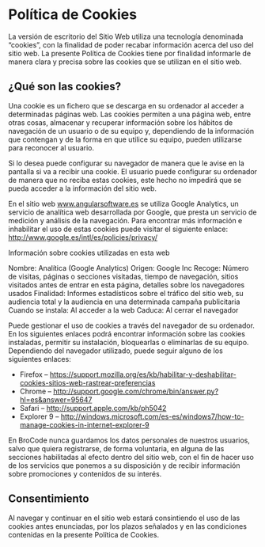 # Política de Cookies

La versión de escritorio del Sitio Web utiliza una tecnología denominada “cookies”, con la finalidad de poder recabar información acerca del uso del sitio web. La presente Política de Cookies tiene por finalidad informarle de manera clara y precisa sobre las cookies que se utilizan en el sitio web.

## ¿Qué son las cookies?

Una cookie es un fichero que se descarga en su ordenador al acceder a determinadas páginas web. Las cookies permiten a una página web, entre otras cosas, almacenar y recuperar información sobre los hábitos de navegación de un usuario o de su equipo y, dependiendo de la información que contengan y de la forma en que utilice su equipo, pueden utilizarse para reconocer al usuario.

Si lo desea puede configurar su navegador de manera que le avise en la pantalla si va a recibir una cookie. El usuario puede configurar su ordenador de manera que no reciba estas cookies, este hecho no impedirá que se pueda acceder a la información del sitio web.

En el sitio web www.angularsoftware.es se utiliza Google Analytics, un servicio de analítica web desarrollada por Google, que presta un servicio de medición y análisis de la navegación. Para encontrar más información e inhabilitar el uso de estas cookies puede visitar el siguiente enlace:
http://www.google.es/intl/es/policies/privacy/

Información sobre cookies utilizadas en esta web

Nombre: Analítica (Google Analytics)
Origen: Google Inc
Recoge: Número de visitas, páginas o secciones visitadas, tiempo de navegación, sitios visitados antes de entrar en esta página, detalles sobre los navegadores usados
Finalidad: Informes estadísticos sobre el tráfico del sitio web, su audiencia total y la audiencia en una determinada campaña publicitaria
Cuando se instala: Al acceder a la web
Caduca: Al cerrar el navegador

Puede gestionar el uso de cookies a través del navegador de su ordenador. En los siguientes enlaces podrá encontrar información sobre las cookies instaladas, permitir su instalación, bloquearlas o eliminarlas de su equipo. Dependiendo del navegador utilizado, puede seguir alguno de los siguientes enlaces:

-   Firefox – https://support.mozilla.org/es/kb/habilitar-y-deshabilitar-cookies-sitios-web-rastrear-preferencias
-   Chrome – http://support.google.com/chrome/bin/answer.py?hl=es&answer=95647
-   Safari – http://support.apple.com/kb/ph5042
-   Explorer 9 – http://windows.microsoft.com/es-es/windows7/how-to-manage-cookies-in-internet-explorer-9

En BroCode nunca guardamos los datos personales de nuestros usuarios, salvo que quiera registrarse, de forma voluntaria, en alguna de las secciones habilitadas al efecto dentro del sitio web, con el fin de hacer uso de los servicios que ponemos a su disposición y de recibir información sobre promociones y contenidos de su interés.

## Consentimiento

Al navegar y continuar en el sitio web estará consintiendo el uso de las cookies antes enunciadas, por los plazos señalados y en las condiciones contenidas en la presente Política de Cookies.
